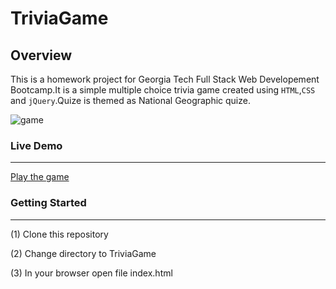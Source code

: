 # TriviaGame

## Overview
This is a homework project for Georgia Tech Full Stack Web Developement Bootcamp.It is a simple multiple choice trivia game created using `HTML`,`CSS` and `jQuery`.Quize is themed as National Geographic quize.  

![game](assets/images/Capture.png)

### Live Demo
---
[Play the game](https://chris350.github.io/TriviaGame/.)

### Getting Started
---
(1) Clone this repository

(2) Change directory to TriviaGame

(3) In your browser open file index.html
